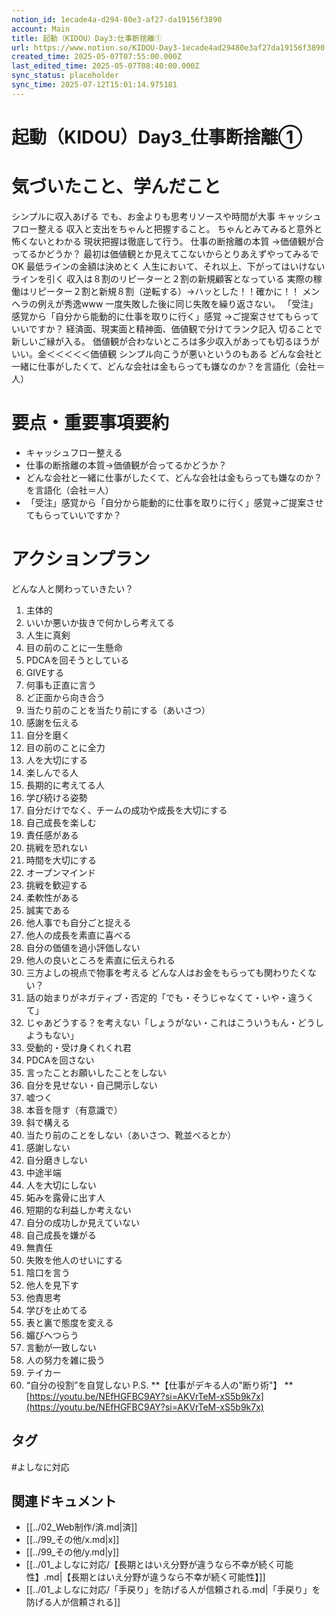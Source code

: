 ```yaml
---
notion_id: 1ecade4a-d294-80e3-af27-da19156f3890
account: Main
title: 起動（KIDOU）Day3:仕事断捨離①
url: https://www.notion.so/KIDOU-Day3-1ecade4ad29480e3af27da19156f3890
created_time: 2025-05-07T07:55:00.000Z
last_edited_time: 2025-05-07T08:40:00.000Z
sync_status: placeholder
sync_time: 2025-07-12T15:01:14.975181
---
```

# 起動（KIDOU）Day3_仕事断捨離①

# 気づいたこと、学んだこと
シンプルに収入あげる
でも、お金よりも思考リソースや時間が大事
キャッシュフロー整える
収入と支出をちゃんと把握すること。
ちゃんとみてみると意外と怖くないとわかる
現状把握は徹底して行う。
仕事の断捨離の本質
    →価値観が合ってるかどうか？
最初は価値観とか見えてこないからとりあえずやってみるでOK
最低ラインの金額は決めとく
人生において、それ以上、下がってはいけないラインを引く
収入は８割のリピーターと２割の新規顧客となっている
実際の稼働はリピーター２割と新規８割（逆転する）→ハッとした！！確かに！！
メンヘラの例えが秀逸www
一度失敗した後に同じ失敗を繰り返さない。
「受注」感覚から「自分から能動的に仕事を取りに行く」感覚
→ご提案させてもらっていいですか？
経済面、現実面と精神面、価値観で分けてランク記入
切ることで新しいご縁が入る。
価値観が合わないところは多少収入があっても切るほうがいい。金＜＜＜＜＜価値観
シンプル向こうが悪いというのもある
どんな会社と一緒に仕事がしたくて、どんな会社は金もらっても嫌なのか？を言語化（会社＝人）
# 要点・重要事項要約
- キャッシュフロー整える
- 仕事の断捨離の本質→価値観が合ってるかどうか？
- どんな会社と一緒に仕事がしたくて、どんな会社は金もらっても嫌なのか？を言語化（会社＝人）
- 「受注」感覚から「自分から能動的に仕事を取りに行く」感覚→ご提案させてもらっていいですか？
# アクションプラン
どんな人と関わっていきたい？
1. 主体的
1. いいか悪いか抜きで何かしら考えてる
1. 人生に真剣
1. 目の前のことに一生懸命
1. PDCAを回そうとしている
1. GIVEする
1. 何事も正直に言う
1. ど正面から向き合う
1. 当たり前のことを当たり前にする（あいさつ）
1. 感謝を伝える
1. 自分を磨く
1. 目の前のことに全力
1. 人を大切にする
1. 楽しんでる人
1. 長期的に考えてる人
1. 学び続ける姿勢
1. 自分だけでなく、チームの成功や成長を大切にする
1. 自己成長を楽しむ
1. 責任感がある
1. 挑戦を恐れない
1. 時間を大切にする
1. オープンマインド
1. 挑戦を歓迎する
1. 柔軟性がある
1. 誠実である
1. 他人事でも自分ごと捉える
1. 他人の成長を素直に喜べる
1. 自分の価値を過小評価しない
1. 他人の良いところを素直に伝えられる
1. 三方よしの視点で物事を考える
どんな人はお金をもらっても関わりたくない？
1. 話の始まりがネガティブ・否定的「でも・そうじゃなくて・いや・違うくて」
1. じゃあどうする？を考えない「しょうがない・これはこういうもん・どうしようもない」
1. 受動的・受け身くれくれ君
1. PDCAを回さない
1. 言ったことお願いしたことをしない
1. 自分を見せない・自己開示しない
1. 嘘つく
1. 本音を隠す（有意識で）
1. 斜で構える
1. 当たり前のことをしない（あいさつ、靴並べるとか）
1. 感謝しない
1. 自分磨きしない
1. 中途半端
1. 人を大切にしない
1. 妬みを露骨に出す人
1. 短期的な利益しか考えない
1. 自分の成功しか見えていない
1. 自己成長を嫌がる
1. 無責任
1. 失敗を他人のせいにする
1. 陰口を言う
1. 他人を見下す
1. 他責思考
1. 学びを止めてる
1. 表と裏で態度を変える
1. 媚びへつらう
1. 言動が一致しない
1. 人の努力を雑に扱う
1. テイカー
1. “自分の役割”を自覚しない
P.S.
**【仕事がデキる人の"断り術"】
**[https://youtu.be/NEfHGFBC9AY?si=AKVrTeM-xS5b9k7x](https://youtu.be/NEfHGFBC9AY?si=AKVrTeM-xS5b9k7x)

## タグ

#よしなに対応 

## 関連ドキュメント

- [[../02_Web制作/済.md|済]]
- [[../99_その他/x.md|x]]
- [[../99_その他/y.md|y]]
- [[../01_よしなに対応/【長期とはいえ分野が違うなら不幸が続く可能性】.md|【長期とはいえ分野が違うなら不幸が続く可能性】]]
- [[../01_よしなに対応/「手戻り」を防げる人が信頼される.md|「手戻り」を防げる人が信頼される]]
